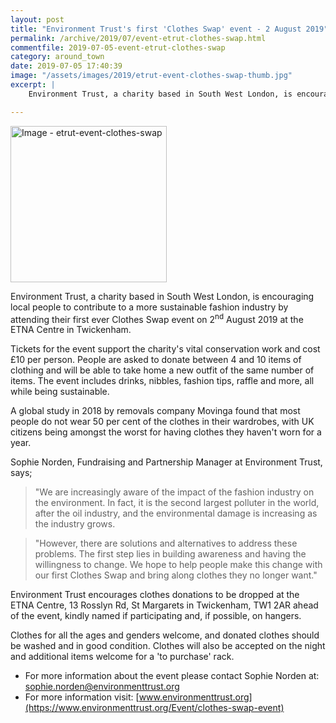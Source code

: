 ```yaml
---
layout: post
title: "Environment Trust's first 'Clothes Swap' event - 2 August 2019"
permalink: /archive/2019/07/event-etrut-clothes-swap.html
commentfile: 2019-07-05-event-etrut-clothes-swap
category: around_town
date: 2019-07-05 17:40:39
image: "/assets/images/2019/etrut-event-clothes-swap-thumb.jpg"
excerpt: |
    Environment Trust, a charity based in South West London, is encouraging local people to contribute to a more sustainable fashion industry by attending their first ever Clothes Swap event on 2<sup>nd</sup> August 2019 at the ETNA Centre in Twickenham.

---
```

<a href="/assets/images/2019/etrut-event-clothes-swap.jpg" title="Click for a larger image"><img src="/assets/images/2019/etrut-event-clothes-swap-thumb.jpg" width="250" alt="Image - etrut-event-clothes-swap"  class="photo right"/></a>

Environment Trust, a charity based in South West London, is encouraging local people to contribute to a more sustainable fashion industry by attending their first ever Clothes Swap event on 2<sup>nd</sup> August 2019 at the ETNA Centre in Twickenham.

Tickets for the event support the charity's vital conservation work and cost &pound;10 per person. People are asked to donate between 4 and 10 items of clothing and will be able to take home a new outfit of the same number of items. The event includes drinks, nibbles, fashion tips, raffle and more, all while being sustainable.

A global study in 2018 by removals company Movinga found that most people do not wear 50 per cent of the clothes in their wardrobes, with UK citizens being amongst the worst for having clothes they haven't worn for a year.

Sophie Norden, Fundraising and Partnership Manager at Environment Trust, says;

> "We are increasingly aware of the impact of the fashion industry on the environment. In fact, it is the second largest polluter in the world, after the oil industry, and the environmental damage is increasing as the industry grows.

> "However, there are solutions and alternatives to address these problems. The first step lies in building awareness and having the willingness to change. We hope to help people make this change with our first Clothes Swap and bring along clothes they no longer want."

Environment Trust encourages clothes donations to be dropped at the ETNA Centre, 13 Rosslyn Rd, St Margarets in Twickenham, TW1 2AR ahead of the event, kindly named if participating and, if possible, on hangers.

Clothes for all the ages and genders welcome, and donated clothes should be washed and in good condition. Clothes will also be accepted on the night and additional items welcome for a 'to purchase' rack.

- For more information about the event please contact Sophie Norden at:  [sophie.norden@environmenttrust.org](mailto:sophie.norden@environmenttrust.org)
- For more information visit: [www.environmenttrust.org](https://www.environmenttrust.org/Event/clothes-swap-event)
